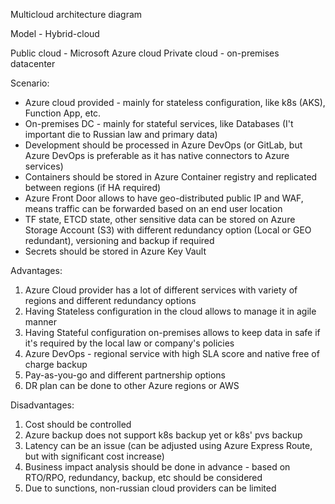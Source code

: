 Multicloud architecture diagram

Model - Hybrid-cloud

Public cloud - Microsoft Azure cloud
Private cloud - on-premises datacenter

Scenario:
- Azure cloud provided - mainly for stateless configuration, like k8s (AKS), Function App, etc.
- On-premises DC - mainly for stateful services, like Databases (I't important die to Russian law and primary data)
- Development should be processed in Azure DevOps (or GitLab, but Azure DevOps is preferable as it has native connectors to Azure services)
- Containers should be stored in Azure Container registry and replicated between regions (if HA required)
- Azure Front Door allows to have geo-distributed public IP and WAF, means traffic can be forwarded based on an end user location
- TF state, ETCD state, other sensitive data can be stored on Azure Storage Account (S3) with different redundancy option (Local or GEO redundant), versioning and backup if required
- Secrets should be stored in Azure Key Vault
 
Advantages:
1. Azure Cloud provider has a lot of different services with variety of regions and different redundancy options
2. Having Stateless configuration in the cloud allows to manage it in agile manner
3. Having Stateful configuration on-premises allows to keep data in safe if it's required by the local law or company's policies
4. Azure DevOps - regional service with high SLA score and native free of charge backup
5. Pay-as-you-go and different partnership options
6. DR plan can be done to other Azure regions or AWS

Disadvantages:
1. Cost should be controlled 
2. Azure backup does not support k8s backup yet or k8s' pvs backup
3. Latency can be an issue (can be adjusted using Azure Express Route, but with significant cost increase)
4. Business impact analysis should be done in advance - based on RTO/RPO, redundancy, backup, etc should be considered
5. Due to sunctions, non-russian cloud providers can be limited